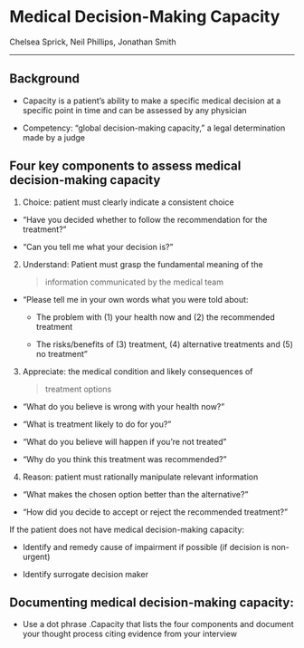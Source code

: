 # Medical Decision-Making Capacity

Chelsea Sprick, Neil Phillips, Jonathan Smith

---

## Background

- Capacity is a patient’s ability to make a specific medical decision
    at a specific point in time and can be assessed by any physician

- Competency: “global decision-making capacity,” a legal determination
    made by a judge

## Four key components to assess medical decision-making capacity

1.  Choice: patient must clearly indicate a consistent choice

- “Have you decided whether to follow the recommendation for the
    treatment?”

- “Can you tell me what your decision is?”

2.  Understand: Patient must grasp the fundamental meaning of the
    > information communicated by the medical team

- “Please tell me in your own words what you were told about:

    - The problem with (1) your health now and (2) the recommended
        treatment

    - The risks/benefits of (3) treatment, (4) alternative treatments
        and (5) no treatment”

3.  Appreciate: the medical condition and likely consequences of
    > treatment options

- “What do you believe is wrong with your health now?”

- “What is treatment likely to do for you?”

- “What do you believe will happen if you’re not treated”

- “Why do you think this treatment was recommended?”

4.  Reason: patient must rationally manipulate relevant information

- “What makes the chosen option better than the alternative?”

- “How did you decide to accept or reject the recommended treatment?”

If the patient does not have medical decision-making capacity:

- Identify and remedy cause of impairment if possible (if decision is
    non-urgent)

- Identify surrogate decision maker

## Documenting medical decision-making capacity:

- Use a dot phrase .Capacity that lists the four components and
    document your thought process citing evidence from your interview

